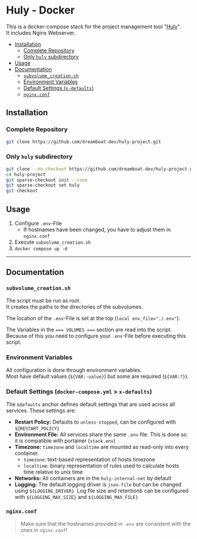 # Huly - Docker

This is a docker-compose stack for the project management tool "[Huly](https://huly.io/)".  
It includes Nginx Webserver.

- [Installation](#installation)
  - [Complete Repository](#complete-repository)
  - [Only `huly` subdirectory](#only-huly-subdirectory)
- [Usage](#usage)
- [Documentation](#documentation)
  - [`subvolume_creation.sh`](#subvolume_creationsh)
  - [Environment Variables](#environment-variables)
  - [Default Settings (`x-defaults`)](#default-settings-x-defaults)
  - [`nginx.conf`](#nginxconf)

## Installation

### Complete Repository

```bash
git clone https://github.com/dreamboat-dev/huly-project.git
```

### Only `huly` subdirectory

```bash
git clone --no-checkout https://github.com/dreamboat-dev/huly-project.git
cd huly-project
git sparse-checkout init --cone
git sparse-checkout set huly
git checkout
```

## Usage

1. Configure `.env`-File
   - If hostnames have been changed, you have to adjust them in `nginx.conf`
1. Execute `subvolume_creation.sh`
1. `docker compose up -d`

---

## Documentation

### `subvolume_creation.sh`

The script must be run as root.  
It creates the paths to the directories of the subvolumes.  

The location of the `.env`-File is set at the top (`local env_file="./.env"`).

The Variables in the `=== VOLUMES ===` section are read into the script.  
Because of this you need to configure your `.env`-File before executing this script.

### Environment Variables

All configuration is done through environment variables.  
Most have default values (`${VAR:-value}`) but some are required (`${VAR:?}`).  

### Default Settings (`docker-compose.yml` > `x-defaults`)

The `&defaults` anchor defines default settings that are used across all services. These settings are:
- **Restart Policy:** Defaults to `unless-stopped`, can be configured with `${RESTART_POLICY}`
- **Environment File:** All services share the same `.env` file. This is done so it is compatible with portainer (`stack.env`)
- **Timezone:** `timezone` and `localtime` are mounted as read-only into every container.
  - `timezone`: text-based representation of hosts timezone
  - `localtime`: binary representation of rules used to calculate hosts time relative to unix time
- **Networks:** All containers are in the `huly-internal-net` by default
- **Logging:** The default logging driver is `json-file` but can be changed using `${LOGGING_DRIVER}`. Log file size and retentionb can be configured with `${LOGGING_MAX_SIZE}` and `${LOGGING_MAX_FILE}`

### `nginx.conf`

> Make sure that the hostnames provided in `.env` are consistent with the ones in `nginx.conf`!
